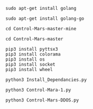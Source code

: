 
```
sudo apt-get install golang
```
```
sudo apt-get install golang-go
```
```
cd Control-Mars-master-mine
```
```
cd Control-Mars-master
```
```
pip3 install pyttsx3
pip3 install colorama 
pip3 install os
pip3 install socket
pip3 install wheel
```
```
python3 Install_Dependancies.py
```
```
python3 Control-Mara-1.py
```
```
python3 Control-Mars-DDOS.py
```
